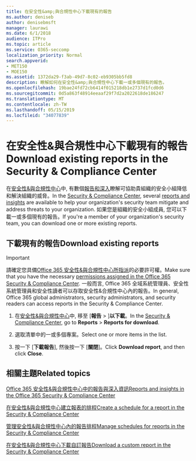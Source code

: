 ```yaml
---
title: 在安全性&amp;與合規性中心下載現有的報告
ms.author: deniseb
author: denisebmsft
manager: laurawi
ms.date: 6/1/2018
audience: ITPro
ms.topic: article
ms.service: O365-seccomp
localization_priority: Normal
search.appverid:
- MET150
- MOE150
ms.assetid: 1372da29-f3ab-49d7-8c02-eb9305bb5fd8
description: 瞭解如何在安全性&amp;與合規性中心下載一或多個現有的報告。
ms.openlocfilehash: 19bae24fd72cb6414f015218db1e2737d1fcd0d6
ms.sourcegitcommit: 0d5a863f48914eeaaf29f7d2a2022618de186247
ms.translationtype: MT
ms.contentlocale: zh-TW
ms.lasthandoff: 05/15/2019
ms.locfileid: "34077839"
---
```

# <a name="download-existing-reports-in-the-security-amp-compliance-center"></a><span data-ttu-id="72139-103">在安全性&amp;與合規性中心下載現有的報告</span><span class="sxs-lookup"><span data-stu-id="72139-103">Download existing reports in the Security &amp; Compliance Center</span></span>

<span data-ttu-id="72139-104">在[安全性&amp;與合規性中心](https://protection.office.com)中, 有數個[報告和深入](reports-and-insights-in-security-and-compliance.md)瞭解可協助貴組織的安全小組降低和解決組織的威脅。</span><span class="sxs-lookup"><span data-stu-id="72139-104">In the [Security &amp; Compliance Center](https://protection.office.com), several [reports and insights](reports-and-insights-in-security-and-compliance.md) are available to help your organization's security team mitigate and address threats to your organization.</span></span> <span data-ttu-id="72139-105">如果您是組織的安全小組成員, 您可以下載一或多個現有的報告。</span><span class="sxs-lookup"><span data-stu-id="72139-105">If you're a member of your organization's security team, you can download one or more existing reports.</span></span> 
  
## <a name="download-existing-reports"></a><span data-ttu-id="72139-106">下載現有的報告</span><span class="sxs-lookup"><span data-stu-id="72139-106">Download existing reports</span></span>

> [!IMPORTANT]
> <span data-ttu-id="72139-107">請確定您具備[Office 365 安全性&amp;與合規性中心所指派](permissions-in-the-security-and-compliance-center.md)的必要許可權。</span><span class="sxs-lookup"><span data-stu-id="72139-107">Make sure that you have the necessary [permissions assigned in the Office 365 Security &amp; Compliance Center](permissions-in-the-security-and-compliance-center.md).</span></span> <span data-ttu-id="72139-108">一般而言, Office 365 全域系統管理員、安全性系統管理員和安全性讀者可以存取安全性&amp;合規性中心內的報告。</span><span class="sxs-lookup"><span data-stu-id="72139-108">In general, Office 365 global administrators, security administrators, and security readers can access reports in the Security &amp; Compliance Center.</span></span> 
  
1. <span data-ttu-id="72139-109">在[安全性&amp;與合規性中心](https://protection.office.com)中, 移至 [**報告** \> ]**以下載**。</span><span class="sxs-lookup"><span data-stu-id="72139-109">In the [Security &amp; Compliance Center](https://protection.office.com), go to **Reports** \> **Reports for download**.</span></span>
    
2. <span data-ttu-id="72139-110">選取清單中的一或多個專案。</span><span class="sxs-lookup"><span data-stu-id="72139-110">Select one or more items in the list.</span></span>
    
3. <span data-ttu-id="72139-111">按一下 [**下載報告**], 然後按一下 [**關閉**]。</span><span class="sxs-lookup"><span data-stu-id="72139-111">Click **Download report**, and then click **Close**.</span></span>
    
## <a name="related-topics"></a><span data-ttu-id="72139-112">相關主題</span><span class="sxs-lookup"><span data-stu-id="72139-112">Related topics</span></span>

[<span data-ttu-id="72139-113">Office 365 安全性&amp;與合規性中心中的報告與深入資訊</span><span class="sxs-lookup"><span data-stu-id="72139-113">Reports and insights in the Office 365 Security &amp; Compliance Center</span></span>](reports-and-insights-in-security-and-compliance.md)
  
[<span data-ttu-id="72139-114">在安全性&amp;與合規性中心建立報表的排程</span><span class="sxs-lookup"><span data-stu-id="72139-114">Create a schedule for a report in the Security &amp; Compliance Center</span></span>](create-a-schedule-for-a-report.md)
  
[<span data-ttu-id="72139-115">管理安全性&amp;與合規性中心內的報告排程</span><span class="sxs-lookup"><span data-stu-id="72139-115">Manage schedules for reports in the Security &amp; Compliance Center</span></span>](manage-schedules-for-multiple-reports.md)
  
[<span data-ttu-id="72139-116">在安全性&amp;與合規性中心下載自訂報告</span><span class="sxs-lookup"><span data-stu-id="72139-116">Download a custom report in the Security &amp; Compliance Center</span></span>](set-up-and-download-a-custom-report.md)
  

